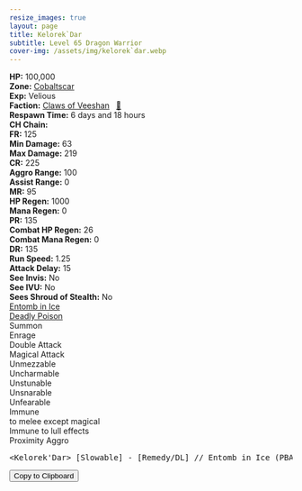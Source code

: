 ```yaml
---
resize_images: true
layout: page
title: Kelorek`Dar
subtitle: Level 65 Dragon Warrior
cover-img: /assets/img/kelorek`dar.webp
---
```


<div class="info-section">
<div class="info-item"><strong>HP:</strong> 100,000</div>
<div class="info-item"><strong>Zone:</strong> <a href="https://www.pqdi.cc/zone/117" target="_blank">Cobaltscar</a></div>
<div class="info-item"><strong>Exp:</strong> Velious</div>
<div class="info-item"><strong>Faction:</strong> <a href="https://www.pqdi.cc/faction/430" target="_blank">Claws of Veeshan</a>&nbsp;&nbsp;&nbsp;<a href="https://www.pqdi.cc/npc/117000" target="_blank" title="View NPC on PQDI">🔗</a></div>
</div>

<div class="info-lockout">
<div class="info-lockoutitem"><strong>Respawn Time:</strong> 6 days and 18 hours </div>
<div class="info-lockoutitem"><strong>CH Chain:</strong> </div>
</div>

<div class="stats-grid">
<div class="stats-row">
<div class="stats-cell"><strong>FR:</strong> 125</div>
<div class="stats-cell"><strong>Min Damage:</strong> 63</div>
<div class="stats-cell"><strong>Max Damage:</strong> 219</div>
</div>
<div class="stats-row">
<div class="stats-cell"><strong>CR:</strong> 225</div>
<div class="stats-cell"><strong>Aggro Range:</strong> 100</div>
<div class="stats-cell"><strong>Assist Range:</strong> 0</div>
</div>
<div class="stats-row">
<div class="stats-cell"><strong>MR:</strong> 95</div>
<div class="stats-cell"><strong>HP Regen:</strong> 1000</div>
<div class="stats-cell"><strong>Mana Regen:</strong> 0</div>
</div>
<div class="stats-row">
<div class="stats-cell"><strong>PR:</strong> 135</div>
<div class="stats-cell"><strong>Combat HP Regen:</strong> 26</div>
<div class="stats-cell"><strong>Combat Mana Regen:</strong> 0</div>
</div>
<div class="stats-row">
<div class="stats-cell"><strong>DR:</strong> 135</div>
<div class="stats-cell"><strong>Run Speed:</strong> 1.25</div>
<div class="stats-cell"><strong>Attack Delay:</strong> 15</div>
</div>
<div class="stats-row">
<div class="stats-cell"><strong>See Invis:</strong> No</div>
<div class="stats-cell"><strong>See IVU:</strong> No</div>
<div class="stats-cell"><strong>Sees Shroud of Stealth:</strong> No</div>
</div>
</div>

<div class="spell-grid">
<div class="spell-cell"><a href="https://www.pqdi.cc/spell/989" target="_blank">Entomb in Ice</a></div>
<div class="spell-cell"><a href="https://www.pqdi.cc/spell/1005" target="_blank">Deadly Poison</a></div>
</div>

<div class="ability-grid">
<div class="ability-cell">Summon</div>
<div class="ability-cell">Enrage</div>
<div class="ability-cell">Double Attack</div>
<div class="ability-cell">Magical Attack</div>
<div class="ability-cell">Unmezzable</div>
<div class="ability-cell">Uncharmable</div>
<div class="ability-cell">Unstunable</div>
<div class="ability-cell">Unsnarable</div>
<div class="ability-cell">Unfearable</div>
<div class="ability-cell">Immune</div>
<div class="ability-cell">to melee except magical</div>
<div class="ability-cell">Immune to lull effects</div>
<div class="ability-cell">Proximity Aggro</div>
</div>

<div class="copy-text-container"><pre class="copy-text-content" id="copy-box">&lt;Kelorek'Dar&gt; [Slowable] - [Remedy/DL] // Entomb in Ice (PBAOE, 200 rng, unresistable, 18s CD): 1000 damage AOE + stun</pre><button class="copy-button" onclick="copyText('copy-box')">Copy to Clipboard</button></div>